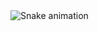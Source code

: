 <img href="https://raw.githubusercontent.com/undefined/undefined/blob/output/snake.svg" alt="Snake animation" />

###
